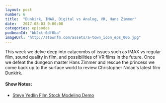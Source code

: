 ```yaml
---
layout: post
number: 6
title:  "Dunkirk, IMAX, Digital vs Analog, VR, Hans Zimmer"
date:   2017-08-03 9:00:00
categories: episodes
podbeanId: "bb2xt-6df0ba"
imageUrl: "http://atownfm.com/assets/a-town_icon_eps_006.jpg"
---
```


This week we delve deep into catacombs of issues such as IMAX vs regular film, sound quality in film, and possibilities of VR films in the future. Once we defeat the dungeon master Hans Zimmer and rescue the princess we come back up to the surface world to review Christopher Nolan's latest film Dunkirk.

#### Show Notes:
- [Steve Yedlin Film Stock Modeling Demo](https://t.co/tD9UJUxFfR)